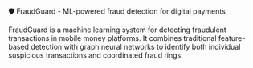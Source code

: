 🛡️ FraudGuard - ML-powered fraud detection for digital payments

FraudGuard is a machine learning system for detecting fraudulent 
transactions in mobile money platforms. It combines traditional 
feature-based detection with graph neural networks to identify 
both individual suspicious transactions and coordinated fraud rings.
